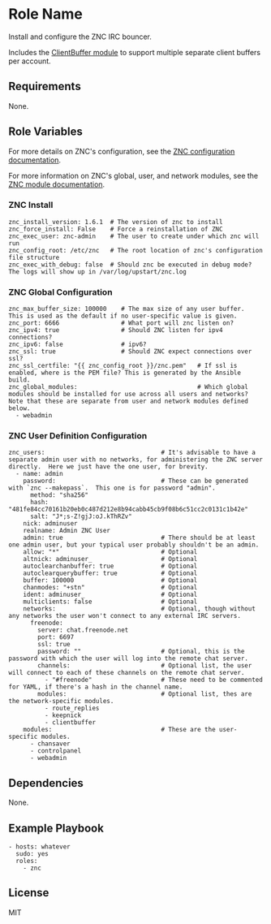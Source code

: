 # Role Name
Install and configure the ZNC IRC bouncer.

Includes the [ClientBuffer module](http://wiki.znc.in/Clientbuffer) to support multiple separate client buffers per account.

## Requirements
None.

## Role Variables
For more details on ZNC's configuration, see the [ZNC configuration documentation](http://wiki.znc.in/Configuration).

For more information on ZNC's global, user, and network modules, see the [ZNC module documentation](http://wiki.znc.in/Modules).

### ZNC Install
```
znc_install_version: 1.6.1  # The version of znc to install
znc_force_install: False    # Force a reinstallation of ZNC
znc_exec_user: znc-admin    # The user to create under which znc will run
znc_config_root: /etc/znc   # The root location of znc's configuration file structure
znc_exec_with_debug: false  # Should znc be executed in debug mode?  The logs will show up in /var/log/upstart/znc.log
```

### ZNC Global Configuration
```
znc_max_buffer_size: 100000    # The max size of any user buffer.  This is used as the default if no user-specific value is given.
znc_port: 6666                 # What port will znc listen on?
znc_ipv4: true                 # Should ZNC listen for ipv4 connections?
znc_ipv6: false                # ipv6?
znc_ssl: true                  # Should ZNC expect connections over ssl?
znc_ssl_certfile: "{{ znc_config_root }}/znc.pem"   # If ssl is enabled, where is the PEM file? This is generated by the Ansible build.
znc_global_modules:                                 # Which global modules should be installed for use across all users and networks?  Note that these are separate from user and network modules defined below.
  - webadmin
```

### ZNC User Definition Configuration
```
znc_users:                                # It's advisable to have a separate admin user with no networks, for administering the ZNC server directly.  Here we just have the one user, for brevity.
  - name: admin
    password:                             # These can be generated with `znc --makepass`.  This one is for password "admin".
      method: "sha256"
      hash: "481fe84cc70161b20eb0c487d212e8b94cabb45cb9f08b6c51cc2c0131c1b42e"
      salt: "J*;s-Z!gjJ:oJ.kThRZv"
    nick: adminuser
    realname: Admin ZNC User
    admin: true                           # There should be at least one admin user, but your typical user probably shouldn't be an admin.
    allow: "*"                            # Optional
    altnick: adminuser_                   # Optional
    autoclearchanbuffer: true             # Optional
    autoclearquerybuffer: true            # Optional
    buffer: 100000                        # Optional
    chanmodes: "+stn"                     # Optional
    ident: adminuser_                     # Optional
    multiclients: false                   # Optional
    networks:                             # Optional, though without any networks the user won't connect to any external IRC servers.
      freenode:
        server: chat.freenode.net
        port: 6697
        ssl: true
        password: ""                      # Optional, this is the password with which the user will log into the remote chat server.
        channels:                         # Optional list, the user will connect to each of these channels on the remote chat server.
          - "#freenode"                   # These need to be commented for YAML, if there's a hash in the channel name.
        modules:                          # Optional list, thes are the network-specific modules.
          - route_replies
          - keepnick
          - clientbuffer
    modules:                              # These are the user-specific modules.
      - chansaver
      - controlpanel
      - webadmin
```

## Dependencies
None.

## Example Playbook
    - hosts: whatever
      sudo: yes
      roles:
        - znc

## License
MIT
